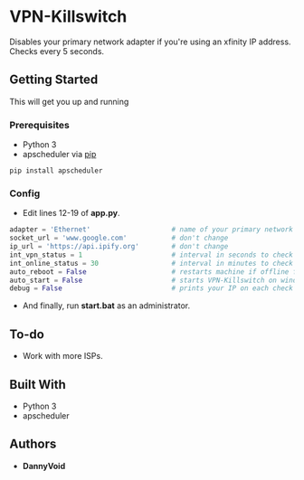 # VPN-Killswitch

Disables your primary network adapter if you're using an xfinity IP address. Checks every 5 seconds.

## Getting Started

This will get you up and running

### Prerequisites

* Python 3
* apscheduler via [pip](http://pypi.python.org/pypi/pip)

```
pip install apscheduler
```

### Config

* Edit lines 12-19 of **app.py**.

```python
adapter = 'Ethernet'                    # name of your primary network adaptor
socket_url = 'www.google.com'           # don't change
ip_url = 'https://api.ipify.org'        # don't change
int_vpn_status = 1                      # interval in seconds to check your vpn state
int_online_status = 30                  # interval in minutes to check if your machine needs to reboot
auto_reboot = False                     # restarts machine if offline for an extended period
auto_start = False                      # starts VPN-Killswitch on windows startup
debug = False                           # prints your IP on each check
```

* And finally, run **start.bat** as an administrator.

## To-do

* Work with more ISPs.

## Built With

* Python 3
* apscheduler

## Authors

* **DannyVoid**
